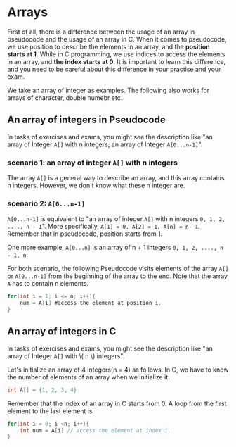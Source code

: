 # Arrays

First of all, there is a difference between the usage of an array in pseudocode and the usage of an array in C.
When it comes to pseudocode, we use position to describe the elements in an array, and the **position starts at 1**.
While in C programming, we use indices to access the elements in an array, and **the index starts at 0**.
It is important to learn this difference, and you need to be careful about this difference in your practise and your exam.

We take an array of integer as examples. The following also works for arrays of character, double numebr etc.

## An array of integers in Pseudocode
In tasks of exercises and exams, you might see the description like "an array of Integer ```A[]``` with n integers; 
an array of Integer ```A[0...n-1]```".
 
### scenario 1: an array of integer ```A[]``` with n integers 
The array ```A[]``` is a general way to describe an array, and this array contains n integers. However, we don't know
what these n integer are.
 


### scenario 2: ```A[0...n-1]```
```A[0...n-1]``` is equivalent to "an array of integer ```A[]``` with n integers ```0, 1, 2, ...., n - 1```". 
More specifically, ```A[1] = 0, A[2] = 1, A[n] = n- 1```. Remember that in pseudocode, position starts from 1.

One more example, ```A[0...n]``` is an array of n + 1 integers ```0, 1, 2, ...., n - 1, n```. 


For both scenario, the following Pseudocode visits elements of the array ```A[]``` or ```A[0...n-1]``` from the 
beginning of the array to the end. Note that the array ```A``` has to contain n elements. 

``` c
for(int i = 1; i <= n; i++){
	num = A[i] #access the element at position i.
}
```

## An array of integers in C

In tasks of exercises and exams, you might see the description like "an array of Integer ```A[]``` with \\( n \\) integers".

Let's initialize an array of 4 integers(n = 4) as follows. In C, we have to know the number of elements of an array when
we initialize it.

```c
int A[] = {1, 2, 3, 4}
``` 
 

Remember that the index of an array in C starts from 0. A loop from the first element to the last element is

``` c
for(int i = 0; i <n; i++){
	int num = A[i] // access the element at index i.
}
```
